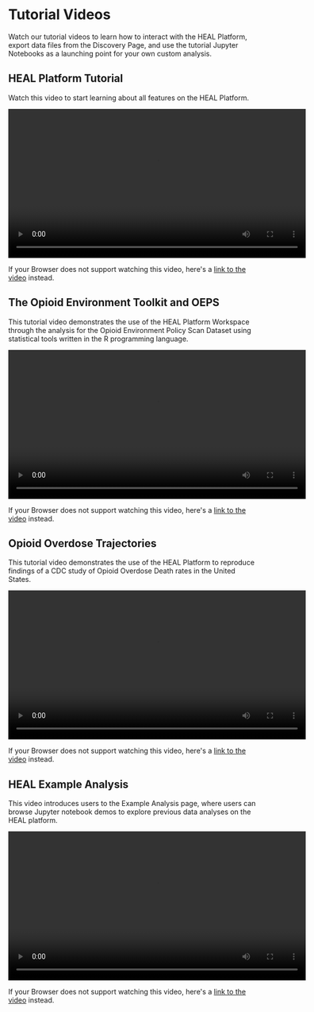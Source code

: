 <!-- ---
hide:
  - navigation
--- -->

# Tutorial Videos

Watch our tutorial videos to learn how to interact with the HEAL Platform, export data files from the Discovery Page, and use the tutorial Jupyter Notebooks as a launching point for your own custom analysis.

## HEAL Platform Tutorial
Watch this video to start learning about all features on the HEAL Platform.  

<!-- TODO: use mkdocs-videos -->
<!-- ![type:video](videos/HEAL_UI_Demo_July_2021.mp4) -->
<video controls width="600">
<source src="videos/HEAL_UI_Demo_July_2021.mp4" type="video/mp4">
</video>  
    
If your Browser does not support watching this video, here's a [link to the video](videos/HEAL_UI_Demo_July_2021.mp4) instead.  
      
    
## The Opioid Environment Toolkit and OEPS

This tutorial video demonstrates the use of the HEAL Platform Workspace through the analysis for the Opioid Environment Policy Scan Dataset using statistical tools written in the R programming language.  

<!-- TODO: use mkdocs-videos -->
<!-- ![type:video](videos/HEAL_UI_Demo_July_2021.mp4) -->
<video controls width="600">
<source src="videos/OEPS_Demo-Video_July_2021.mp4" type="video/mp4">
</video>      
    
If your Browser does not support watching this video, here's a [link to the video](videos/OEPS_Demo-Video_July_2021.mp4) instead.  
    
    
## Opioid Overdose Trajectories  

This tutorial video demonstrates the use of the HEAL Platform to reproduce findings of a CDC study of Opioid Overdose Death rates in the United States.  

<!-- TODO: use mkdocs-videos -->
<!-- ![type:video](videos/HEAL_UI_Demo_July_2021.mp4) -->
<video controls width="600">
<source src="videos/Opioid_Ovderdose_Traj_CDCWonder_Demo_2021-07-21.mp4" type="video/mp4">
</video> 
 
If your Browser does not support watching this video, here's a [link to the video](videos/Opioid_Ovderdose_Traj_CDCWonder_Demo_2021-07-21.mp4) instead.  
      
    
## HEAL Example Analysis

This video introduces users to the Example Analysis page, where users can browse Jupyter notebook demos to explore previous data analyses on the HEAL platform.  

<!-- TODO: use mkdocs-videos -->
<!-- ![type:video](videos/HEAL_UI_Demo_July_2021.mp4) -->
<video controls width="600">
<source src="videos/Opioid_Ovderdose_Traj_CDCWonder_Demo_2021-07-21.mp4" type="video/mp4">
</video> 
    
If your Browser does not support watching this video, here's a [link to the video](videos/Opioid_Ovderdose_Traj_CDCWonder_Demo_2021-07-21.mp4) instead.  
      